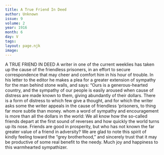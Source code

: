 ```yaml
---
title: A True Friend In Deed
author: Unknown
issue: 9
volume: 2
year: 1916
month: 6
day: V
tags:
layout: page.njk
image:
---
```

A TRUE FRIEND IN DEED       A writer in one of the current weeklies has taken up the cause of the friendless prisoners, in an effort to secure correspondence that may cheer and comfort him in his hour of trouble. In his letter to the editor he makes a plea for a greater extension of sympathy for the man behind stone walls, and says: “Ours is a generous-hearted country, and the sympathy of our people is easily aroused when cause of distress are made known to them, giving abundantly of their dollars.       There is a form of distress to which few give a thought, and for which the writer asks some the writer appeals in the cause of friendless ‘prisoners, to thing far more subtle than money. whom a word of sympathy and encouragement is more than all the dollars in the world: We all know how the so-called friends depart at the first sound of reverses and how quickly the world turns up its nose. Friends are good in prosperity, but who has not known the far greater value of a friend in adversity?       We are glad to note this spirit of kindly feeling toward the “grey brotherhood,” and sincerely trust that it may be productive of some real benefit to the needy. Much joy and happiness to this warmhearted sympathizer.    

